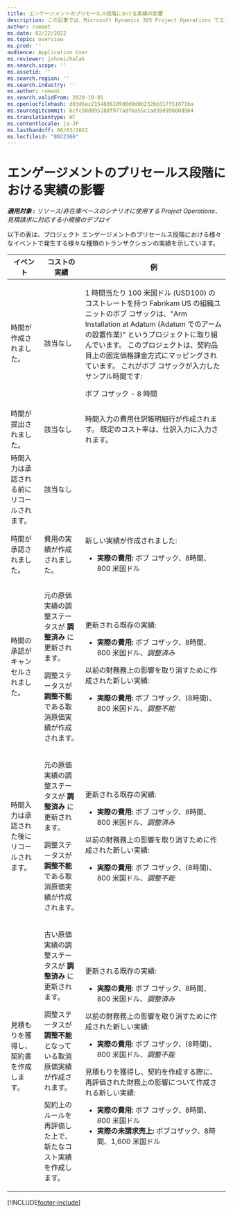 ```yaml
---
title: エンゲージメントのプリセールス段階における実績の影響
description: この記事では、Microsoft Dynamics 365 Project Operations でエンゲージメントがプリセールス段階にあるときの、さまざまなイベントでの Actuals テーブルへの影響について説明します。
author: rumant
ms.date: 02/22/2022
ms.topic: overview
ms.prod: ''
audience: Application User
ms.reviewer: johnmichalak
ms.search.scope: ''
ms.assetid: ''
ms.search.region: ''
ms.search.industry: ''
ms.author: rumant
ms.search.validFrom: 2020-10-01
ms.openlocfilehash: d03d6ac2154806189d0d9d0b232bb317f51071ba
ms.sourcegitcommit: 6cfc50d89528df977a8f6a55c1ad39d99800d9b4
ms.translationtype: HT
ms.contentlocale: ja-JP
ms.lasthandoff: 06/03/2022
ms.locfileid: "8922366"
---
```

# <a name="actuals-impact-during-the-pre-sales-stage-of-an-engagement"></a>エンゲージメントのプリセールス段階における実績の影響

_**適用対象 :** リソース/非在庫ベースのシナリオに使用する Project Operations、見積請求に対応する小規模のデプロイ_

以下の表は、プロジェクト エンゲージメントのプリセールス段階における様々なイベントで発生する様々な種類のトランザクションの実績を示しています。

| イベント | コストの実績 | 例 |
|---|---|---|
| 時間が作成されました。 | 該当なし | <p>1 時間当たり 100 米国ドル (USD100) のコストレートを持つ Fabrikam US の組織ユニットのボブ コザックは、"Arm Installation at Adatum (Adatum でのアームの設置作業)" というプロジェクトに取り組んでいます。 このプロジェクトは、契約品目上の固定価格課金方式にマッピングされています。 これがボブ コザックが入力したサンプル時間です:</p><p>ボブ コザック - 8 時間</p> |
| 時間が提出されました。 | 該当なし | 時間入力の費用仕訳帳明細行が作成されます。 既定のコスト率は、仕訳入力に入力されます。 |
| 時間入力は承認される前にリコールされます。 | 該当なし | |
| 時間が承認されました。 | 費用の実績が作成されました。 | <p>新しい実績が作成されました:</p><ul><li>**実際の費用:** ボブ コザック、8時間、800 米国ドル</li></ul> |
| 時間の承認がキャンセルされました。 | <p>元の原価実績の調整ステータスが **調整済み** に更新されます。</p><p>調整ステータスが **調整不能** である取消原価実績が作成されます。</p> | <p>更新される既存の実績:</p><ul><li>**実際の費用:** ボブ コザック、8時間、800 米国ドル、*調整済み*</li></ul><p>以前の財務務上の影響を取り消すために作成された新しい実績:</p><ul><li>**実際の費用:** ボブ コザック、(8時間)、800 米国ドル、*調整不能*</li></ul> |
| 時間入力は承認された後にリコールされます。 | <p>元の原価実績の調整ステータスが **調整済み** に更新されます。</p><p>調整ステータスが **調整不能** である取消原価実績が作成されます。</p> | <p>更新される既存の実績:</p><ul><li>**実際の費用:** ボブ コザック、8時間、800 米国ドル、*調整済み*</li></ul><p>以前の財務務上の影響を取り消すために作成された新しい実績:</p><ul><li>**実際の費用:** ボブ コザック、(8時間)、800 米国ドル、*調整不能*</li></ul> |
| 見積もりを獲得し、契約書を作成します。 | <p>古い原価実績の調整ステータスが **調整済み** に更新されます。</p><p>調整ステータスが **調整不能** となっている取消原価実績が作成されます。</p><p>契約上のルールを再評価した上で、新たなコスト実績を作成します。</p> | <p>更新される既存の実績:</p><ul><li>**実際の費用:** ボブ コザック、8時間、800 米国ドル、*調整済み*</li></ul><p>以前の財務務上の影響を取り消すために作成された新しい実績:</p><ul><li>**実際の費用:** ボブ コザック、(8時間)、800 米国ドル、*調整不能*</li></ul><p>見積もりを獲得し、契約を作成する際に、再評価された財務上の影響について作成される新しい実績:</p><ul><li>**実際の費用:** ボブ コザック、8時間、800 米国ドル</li><li>**実際の未請求売上:** ボブコザック、8時間、1,600 米国ドル</li></ul> |

[!INCLUDE[footer-include](../includes/footer-banner.md)]
